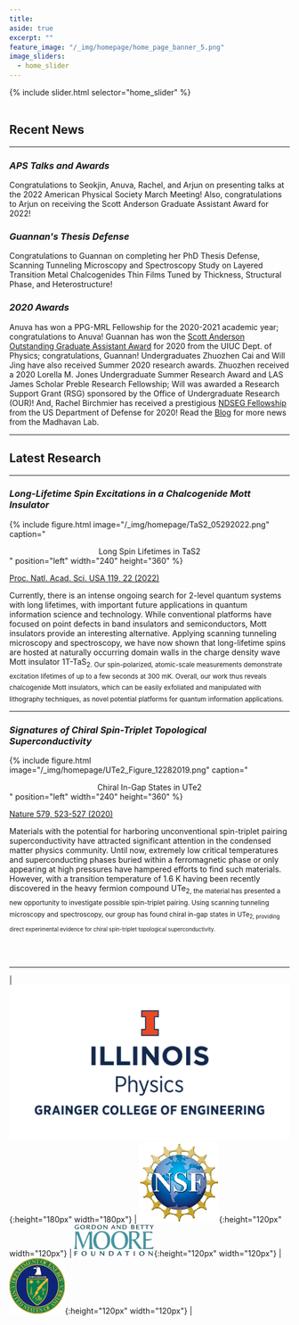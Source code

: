 ```yaml
---
title:
aside: true
excerpt: ""
feature_image: "/_img/homepage/home_page_banner_5.png"   
image_sliders:
  - home_slider
---
```

{% include slider.html selector="home_slider" %}  
<br>  

## Recent News
---

### *APS Talks and Awards*

Congratulations to Seokjin, Anuva, Rachel, and Arjun on presenting talks at the 2022 American Physical Society March Meeting! Also, congratulations to Arjun on receiving the Scott Anderson Graduate Assistant Award for 2022!

### *Guannan's Thesis Defense*

Congratulations to Guannan on completing her PhD Thesis Defense, Scanning Tunneling Microscopy and Spectroscopy Study on Layered Transition Metal Chalcogenides Thin Films Tuned by Thickness, Structural Phase, and Heterostructure!

### *2020 Awards*

Anuva has won a PPG-MRL Fellowship for the 2020-2021 academic year; congratulations to Anuva! Guannan has won the [Scott Anderson Outstanding Graduate Assistant Award](https://physics.illinois.edu/people/honors-and-awards/graduate-awards.asp) for 2020 from the UIUC Dept. of Physics; congratulations, Guannan! Undergraduates Zhuozhen Cai and Will Jing have also received Summer 2020 research awards. Zhuozhen received a 2020 Lorella M. Jones Undergraduate Summer Research Award and LAS James Scholar Preble Research Fellowship; Will was awarded a Research Support Grant (RSG) sponsored by the Office of Undergraduate Research (OUR)! And, Rachel Birchmier has received a prestigious [NDSEG Fellowship](https://ndseg.asee.org/) from the US Department of Defense for 2020! Read the [Blog](http://madhavanlab.org/blog/) for more news from the Madhavan Lab.

---
## Latest Research
---

### *Long-Lifetime Spin Excitations in a Chalcogenide Mott Insulator*

{% include figure.html image="/_img/homepage/TaS2_05292022.png" caption="<center>Long Spin Lifetimes in TaS2</center>" position="left" width="240" height="360" %}  

[Proc. Natl. Acad. Sci. USA  119, 22 (2022)](https://www.pnas.org/doi/10.1073/pnas.2121740119) <br>

Currently, there is an intense ongoing search for 2-level quantum systems with long lifetimes, with important future applications in quantum information science and technology. While conventional platforms have focused on point defects in band insulators and semiconductors, Mott insulators provide an interesting alternative. Applying scanning tunneling microscopy and spectroscopy, we have now shown that long-lifetime spins are hosted at naturally occurring domain walls in the charge density wave Mott insulator 1T-TaS<sub>2. Our spin-polarized, atomic-scale measurements demonstrate excitation lifetimes of up to a few seconds at 300 mK. Overall, our work thus reveals chalcogenide Mott insulators, which can be easily exfoliated and manipulated with lithography techniques, as novel potential platforms for quantum information applications.

---

### *Signatures of Chiral Spin-Triplet Topological Superconductivity*

{% include figure.html image="/_img/homepage/UTe2_Figure_12282019.png" caption="<center>Chiral In-Gap States in UTe2</center>" position="left" width="240" height="360" %}  

[Nature  579, 523-527 (2020)](https://www.nature.com/articles/s41586-020-2122-2) <br>

Materials with the potential for harboring unconventional spin-triplet pairing superconductivity have attracted significant attention in the condensed matter physics community. Until now, extremely low critical temperatures and superconducting phases buried within a ferromagnetic phase or only appearing at high pressures have hampered efforts to find such materials. However, with a transition temperature of 1.6 K having been recently discovered in the heavy fermion compound UTe<sub>2, the material has presented a new opportunity to investigate possible spin-triplet pairing. Using scanning tunneling microscopy and spectroscopy, our group has found chiral in-gap states in UTe<sub>2, providing direct experimental evidence for chiral spin-triplet topological superconductivity.

<br>
<br>

---

| ![image](/_img/uofi_physics.png){:height="180px" width="180px"} | ![image](/_img/nsf_logo.png){:height="120px" width="120px"} | ![image](/_img/moore_logo.png){:height="120px" width="120px"} | ![image](/_img/doe_logo.png){:height="120px" width="120px"} |  
